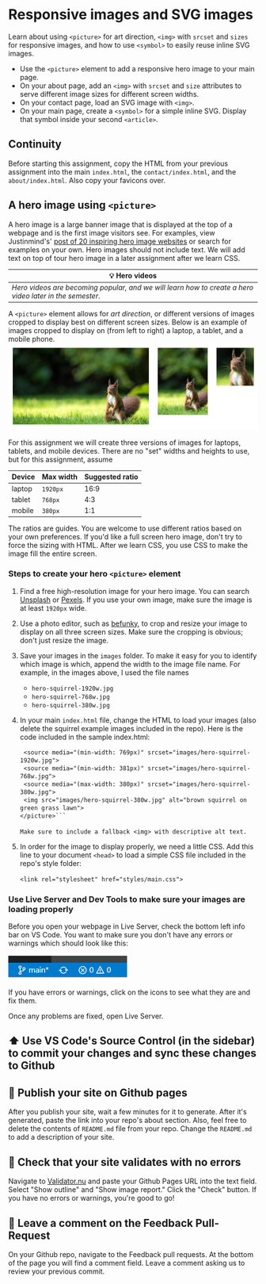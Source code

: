 # Responsive images and SVG images

Learn about using `<picture>` for art direction, `<img>` with `srcset` and `sizes` for responsive images, and how to use `<symbol>` to easily reuse inline SVG images.

- Use the `<picture>` element to add a responsive hero image to your main page.
- On your about page, add an `<img>` with `srcset` and `size` attributes to serve different image sizes for different screen widths.
- On your contact page, load an SVG image with `<img>`.
- On your main page, create a `<symbol>` for a simple inline SVG. Display that symbol inside your second `<article>`.

## Continuity

Before starting this assignment, copy the HTML from your previous assignment into the main `index.html`, the `contact/index.html`, and the `about/index.html`. Also copy your favicons over.

## A hero image using `<picture>`

A hero image is a large banner image that is displayed at the top of a webpage and is the first image visitors see. For examples, view Justinmind's' [post of 20 inspiring hero image websites](https://www.justinmind.com/blog/inspiring-hero-image-websites/) or search for examples on your own. Hero images should not include text. We will add text on top of tour hero image in a later assignment after we learn CSS.

| :bulb: Hero videos                                                                                      |
| ------------------------------------------------------------------------------------------------------- |
| _Hero videos are becoming popular, and we will learn how to create a hero video later in the semester_. |

A `<picture>` element allows for _art direction_, or different versions of images cropped to display best on different screen sizes. Below is an example of images cropped to display on (from left to right) a laptop, a tablet, and a mobile phone.
![art-direction](/images/art-direction.jpg)

For this assignment we will create three versions of images for laptops, tablets, and mobile devices. There are no "set" widths and heights to use, but for this assignment, assume

| Device | Max width | Suggested ratio |
| ------ | --------- | --------------- |
| laptop | `1920px`  | 16:9            |
| tablet | `768px`   | 4:3             |
| mobile | `380px`   | 1:1             |

The ratios are guides. You are welcome to use different ratios based on your own preferences. If you'd like a full screen hero image, don't try to force the sizing with HTML. After we learn CSS, you use CSS to make the image fill the entire screen.

### Steps to create your hero `<picture>` element

1. Find a free high-resolution image for your hero image. You can search [Unsplash](https://unsplash.com/) or [Pexels](https://www.pexels.com/). If you use your own image, make sure the image is at least `1920px` wide.
2. Use a photo editor, such as [befunky](https://www.befunky.com/create/), to crop and resize your image to display on all three screen sizes. Make sure the cropping is obvious; don't just resize the image.
3. Save your images in the `images` folder. To make it easy for you to identify which image is which, append the width to the image file name. For example, in the images above, I used the file names
   - `hero-squirrel-1920w.jpg`
   - `hero-squirrel-768w.jpg`
   - `hero-squirrel-380w.jpg`
4. In your main `index.html` file, change the HTML to load your images (also delete the squirrel example images included in the repo). Here is the code included in the sample index.html:

   ````<picture>
    <source media="(min-width: 769px)" srcset="images/hero-squirrel-1920w.jpg">
    <source media="(min-width: 381px)" srcset="images/hero-squirrel-768w.jpg">
    <source media="(max-width: 380px)" srcset="images/hero-squirrel-380w.jpg">
    <img src="images/hero-squirrel-380w.jpg" alt="brown squirrel on green grass lawn">
   </picture>```

   Make sure to include a fallback <img> with descriptive alt text.

   ````

5. In order for the image to display properly, we need a little CSS. Add this line to your document `<head>` to load a simple CSS file included in the repo's style folder:

   `<link rel="stylesheet" href="styles/main.css">`

### Use Live Server and Dev Tools to make sure your images are loading properly

Before you open your webpage in Live Server, check the bottom left info bar on VS Code. You want to make sure you don't have any errors or warnings which should look like this:<br><br>
![no errors or warnings](https://raw.githubusercontent.com/lsburtonBYU/codepen-images/main/errors.png)<br><br>
If you have errors or warnings, click on the icons to see what they are and fix them.

Once any problems are fixed, open Live Server.

## :arrow_up: Use VS Code's Source Control (in the sidebar) to commit your changes and sync these changes to Github

## :rocket: Publish your site on Github pages

After you publish your site, wait a few minutes for it to generate. After it's generated, paste the link into your repo's about section. Also, feel free to delete the contents of `README.md` file from your repo. Change the `README.md` to add a description of your site.

## :no_entry_sign: Check that your site validates with no errors

Navigate to [Validator.nu](https://validator.nu/) and paste your Github Pages URL into the text field. Select "Show outline" and "Show image report." Click the "Check" button. If you have no errors or warnings, you're good to go!

## :speech_balloon: Leave a comment on the Feedback Pull-Request

On your Github repo, navigate to the Feedback pull requests. At the bottom of the page you will find a comment field. Leave a comment asking us to review your previous commit.
